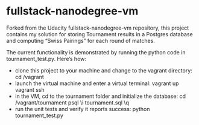 fullstack-nanodegree-vm
=============

Forked from the Udacity fullstack-nanodegree-vm repository, this project contains my solution for storing Tournament results in a Postgres database and computing  “Swiss Pairings” for each round of matches.

The current functionality is demonstrated by running the python code in tournament_test.py.  Here’s how:

- clone this project to your machine and change to the vagrant directory:
    cd /vagrant
- launch the virtual machine and enter a virtual terminal:
    vagrant up
    vagrant ssh
- in the VM, cd to the tournament folder and initialize the database:
    cd /vagrant/tournament
    psql
    \i tournament.sql
    \q
- run the unit tests and verify it reports success:
    python tournament_test.py

